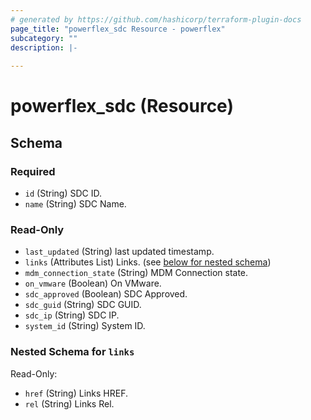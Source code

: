 ```yaml
---
# generated by https://github.com/hashicorp/terraform-plugin-docs
page_title: "powerflex_sdc Resource - powerflex"
subcategory: ""
description: |-
  
---
```


# powerflex_sdc (Resource)





<!-- schema generated by tfplugindocs -->
## Schema

### Required

- `id` (String) SDC ID.
- `name` (String) SDC Name.

### Read-Only

- `last_updated` (String) last updated timestamp.
- `links` (Attributes List) Links. (see [below for nested schema](#nestedatt--links))
- `mdm_connection_state` (String) MDM Connection state.
- `on_vmware` (Boolean) On VMware.
- `sdc_approved` (Boolean) SDC Approved.
- `sdc_guid` (String) SDC GUID.
- `sdc_ip` (String) SDC IP.
- `system_id` (String) System ID.

<a id="nestedatt--links"></a>
### Nested Schema for `links`

Read-Only:

- `href` (String) Links HREF.
- `rel` (String) Links Rel.


